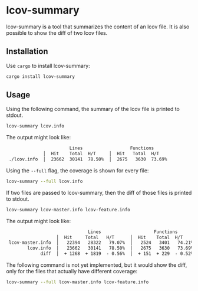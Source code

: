 # lcov-summary

lcov-summary is a tool that summarizes the content of an lcov file.
It is also possible to show the diff of two lcov files.


## Installation

Use `cargo` to install lcov-summary:
```bash
cargo install lcov-summary
```

## Usage 

Using the following command, the summary of the lcov file is printed to stdout.
```bash
lcov-summary lcov.info
```

The output might look like:
```txt
                        Lines                  Functions
              │  Hit    Total  H/T     │  Hit   Total  H/T
 ./lcov.info  │  23662  30141  78.50%  │  2675   3630  73.69%
```

Using the `--full` flag, the coverage is shown for every file:

```bash
lcov-summary --full lcov.info
```


If two files are passed to lcov-summary, then the diff of those files is printed to stdout.
```bash
lcov-summary lcov-master.info lcov-feature.info
```

The output might look like:
```txt
                               Lines                    Functions
                   │  Hit     Total   H/T      │  Hit    Total  H/T
 lcov-master.info  │   22394   28322   79.07%  │   2524   3401   74.21%
        lcov.info  │   23662   30141   78.50%  │   2675   3630   73.69%
             diff  │  + 1268  + 1819  - 0.56%  │  + 151  + 229  - 0.52%
```

The following command is not yet implemented, but it would show the diff, 
only for the files that actually have different coverage:
```bash
lcov-summary --full lcov-master.info lcov-feature.info
```
